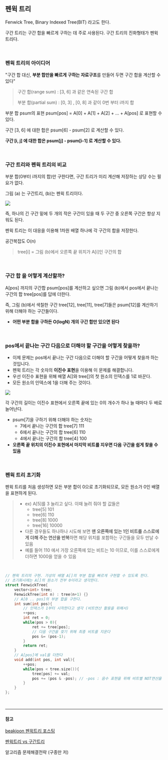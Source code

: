 ## 펜윅 트리 

Fenwick Tree, Binary Indexed Tree(BIT) 라고도 한다. 

구간 트리는 구간 합을 빠르게 구하는 데 주로 사용된다. 구간 트리의 진화형태가 펜윅 트리다.

</br>

### 펜윅 트리의 아이디어

"구간 합 대신, **부분 합만을 빠르게 구하는 자료구조**를 만들어 두면 구간 합을 계산할 수 있다" 

> 구간 합(range sum) : [3, 6] 과 같은 연속된 구간 합
>
> 부분 합(partial sum) : [0, 3] , [0, 8] 과 같이 0번 부터 i까지 합

부분 합 psum의 표현 psum[pos] = A[0] + A[1] + A[2] + ... + A[pos] 로 표현할 수 있다. 

구간 [3, 6] 에 대한 합은 psum[6] - psum[2] 로 계산할 수 있다. 

**구간 [i, j] 에 대한 합은 psum[j] - psum[i-1] 로 계산할 수 있다.** 

</br>

### 구간 트리와 펜윅 트리의 비교 

부분 합(0부터 i까지의 합)만 구한다면, 구간 트리가 미리 계산해 저장하는 상당 수는 필요가 없다. 

그림 (a) 는 구간트리, (b)는 펜윅 트리이다. 

![](https://beenpow.github.io/img/2019-12-30-Jongman-ch24-6-1.png)

즉, 하나의 긴 구간 밑에 두 개의 작은 구간이 있을 때 두 구간 중 오른쪽 구간은 항상 지워도 된다. 

펜윅 트리는 이 대응을 이용해 1차원 배열 하나에 각 구간의 합을 저장한다.

공간복잡도 O(n)

> tree[i] = 그림 (b)에서 오른쪽 끝 위치가 A[i]인 구간의 합
>
> 

</br>

### 구간 합 을 어떻게 계산할까?

A[pos] 까지의 구간합 psum[pos]를 계산하고 싶으면 그림 (b)에서 pos에서 끝나는 구간의 합 tree[pos]를 답에 더한다.

즉, 그림 (b)에서 색칠한 구간 tree[12], tree[11], tree[7]들은 psum[12]를 계산하기 위해 더해야 하는 구간들이다.

- **어떤 부분 합을 구하든 O(logN) 개의 구간 합만 있으면 된다**

</br>

### pos에서 끝나는 구간 다음으로 더해야 할 구간을 어떻게 찾을까?

- 이제 문제는 pos에서 끝나는 구간 다음으로 더해야 할 구간을 어떻게 찾을까 하는 것입니다.
- 펜윅 트리는 각 숫자의 **이진수 표현**을 이용해 이 문제를 해결합니다.
- 우선 이진수 표현을 위해 배열 A[]와 tree[]의 첫 원소의 인덱스를 1로 바꾼다.
- 모든 원소의 인덱스에 1을 더해 주는 것이다.

![](https://beenpow.github.io/img/2019-12-30-Jongman-ch24-6-2.png)

각 구간의 길이는 이진수 표현에서 오른쪽 끝에 있는 0의 개수가 하나 늘 때마다 두 배로 늘어난다.

- psum[7]을 구하기 위해 더해야 하는 숫자는
  - 7에서 끝나는 구간의 합 tree[7] 111
  - 6에서 끝나는 구간의 합 tree[6] 110
  - 4에서 끝나는 구간의 합 tree[4] 100
- **오른쪽 끝 위치의 이진수 표현에서 마지막 비트를 지우면 다음 구간을 쉽게 찾을 수 있음**

</br>

### 펜윅 트리 초기화 

펜윅 트리를 처음 생성하면 모든 부분 합이 0으로 초기화되므로, 모든 원소가 0인 배열을 표현하게 된다.

> - ex) A[5]를 3 늘리고 싶다. 이때 늘려 줘야 할 값들은
>   - tree[5] 101
>   - tree[6] 110
>   - tree[8] 1000
>   - tree[16] 10000
> - 다른 경우들도 하나하나 시도해 보면 **맨 오른쪽에 있는 1인 비트를 스스로에게 더해 주는 연산을 반복**하면 해당 위치를 포함하는 구간들을 모두 만날 수 있음
> - 예를 들어 110 에서 가장 오른쪽에 있는 비트는 10 이므로, 이를 스스로에게 더하면 1000을 얻을 수 있음

</br>

```c++
// 펜윅 트리의 구현. 가상의 배열 A[]의 부분 합을 빠르게 구현할 수 있도록 한다. 
// 초기화시에는 A[]의 원소가 전부 0이라고 생각한다.
struct FenwickTree{
    vector<int> tree;
    FenwickTree(int n) : tree(n+1) {}
    // A[0 .. pos]의 부분 합을 구한다.
    int sum(int pos){
        // 인덱스가 1부터 시작한다고 생각 (비트연산 활용을 위해서)
        ++pos;
        int ret = 0;
        while(pos > 0){
            ret += tree[pos];
            // 다음 구간을 찾기 위해 최종 비트를 지운다
            pos &= (pos-1);
        }
        return ret;
    }
    // A[pos]에 val을 더한다
    void add(int pos, int val){
        ++pos;
        while(pos < tree.size()){
            tree[pos] += val;
            pos += (pos & -pos); // -pos : 음수 표현을 위해 비트별 NOT연산을 하고 1을 더한다
        }
    }
};
```



</br>

----

#### 참고 

[beakjoon 펜윅트리 포스팅](https://www.acmicpc.net/blog/view/21)

[펜윅트리 vs 구간트리]([https://minusi.tistory.com/entry/%ED%8E%9C%EC%9C%85-%ED%8A%B8%EB%A6%ACFenwick-Tree-Binary-Indexed-Tree](https://minusi.tistory.com/entry/펜윅-트리Fenwick-Tree-Binary-Indexed-Tree))

 알고리즘 문제해결전략 (구종만 저)

